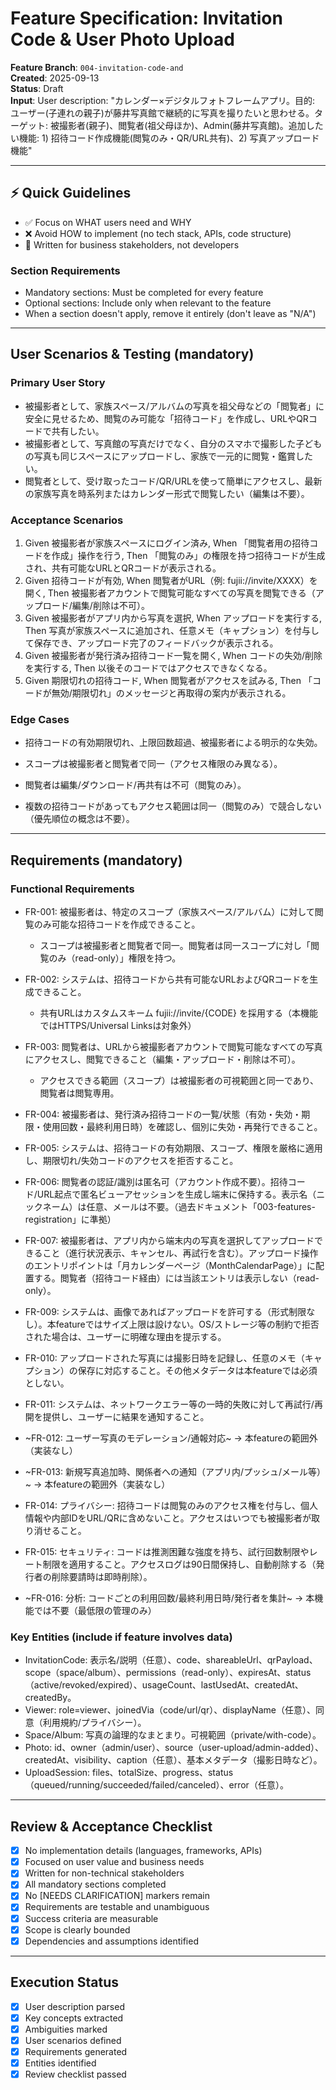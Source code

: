 # Feature Specification: Invitation Code & User Photo Upload

**Feature Branch**: `004-invitation-code-and`  
**Created**: 2025-09-13  
**Status**: Draft  
**Input**: User description: "カレンダー×デジタルフォトフレームアプリ。目的: ユーザー(子連れの親子)が藤井写真館で継続的に写真を撮りたいと思わせる。ターゲット: 被撮影者(親子)、閲覧者(祖父母ほか)、Admin(藤井写真館)。追加したい機能: 1) 招待コード作成機能(閲覧のみ・QR/URL共有)、2) 写真アップロード機能"

---

## ⚡ Quick Guidelines
- ✅ Focus on WHAT users need and WHY
- ❌ Avoid HOW to implement (no tech stack, APIs, code structure)
- 👥 Written for business stakeholders, not developers

### Section Requirements
- Mandatory sections: Must be completed for every feature
- Optional sections: Include only when relevant to the feature
- When a section doesn't apply, remove it entirely (don't leave as "N/A")

---

## User Scenarios & Testing (mandatory)

### Primary User Story
- 被撮影者として、家族スペース/アルバムの写真を祖父母などの「閲覧者」に安全に見せるため、閲覧のみ可能な「招待コード」を作成し、URLやQRコードで共有したい。
 - 被撮影者として、写真館の写真だけでなく、自分のスマホで撮影した子どもの写真も同じスペースにアップロードし、家族で一元的に閲覧・鑑賞したい。
- 閲覧者として、受け取ったコード/QR/URLを使って簡単にアクセスし、最新の家族写真を時系列またはカレンダー形式で閲覧したい（編集は不要）。
 

### Acceptance Scenarios
1. Given 被撮影者が家族スペースにログイン済み, When 「閲覧者用の招待コードを作成」操作を行う, Then 「閲覧のみ」の権限を持つ招待コードが生成され、共有可能なURLとQRコードが表示される。
2. Given 招待コードが有効, When 閲覧者がURL（例: fujii://invite/XXXX）を開く, Then 被撮影者アカウントで閲覧可能なすべての写真を閲覧できる（アップロード/編集/削除は不可）。
3. Given 被撮影者がアプリ内から写真を選択, When アップロードを実行する, Then 写真が家族スペースに追加され、任意メモ（キャプション）を付与して保存でき、アップロード完了のフィードバックが表示される。
4. Given 被撮影者が発行済み招待コード一覧を開く, When コードの失効/削除を実行する, Then 以後そのコードではアクセスできなくなる。
5. Given 期限切れの招待コード, When 閲覧者がアクセスを試みる, Then 「コードが無効/期限切れ」のメッセージと再取得の案内が表示される。

### Edge Cases
- 招待コードの有効期限切れ、上限回数超過、被撮影者による明示的な失効。
- スコープは被撮影者と閲覧者で同一（アクセス権限のみ異なる）。
- 閲覧者は編集/ダウンロード/再共有は不可（閲覧のみ）。
 
- 複数の招待コードがあってもアクセス範囲は同一（閲覧のみ）で競合しない（優先順位の概念は不要）。

---

## Requirements (mandatory)

### Functional Requirements
- FR-001: 被撮影者は、特定のスコープ（家族スペース/アルバム）に対して閲覧のみ可能な招待コードを作成できること。
	- スコープは被撮影者と閲覧者で同一。閲覧者は同一スコープに対し「閲覧のみ（read-only）」権限を持つ。
- FR-002: システムは、招待コードから共有可能なURLおよびQRコードを生成できること。
	- 共有URLはカスタムスキーム fujii://invite/{CODE} を採用する（本機能ではHTTPS/Universal Linksは対象外）
- FR-003: 閲覧者は、URLから被撮影者アカウントで閲覧可能なすべての写真にアクセスし、閲覧できること（編集・アップロード・削除は不可）。
	- アクセスできる範囲（スコープ）は被撮影者の可視範囲と同一であり、閲覧者は閲覧専用。
- FR-004: 被撮影者は、発行済み招待コードの一覧/状態（有効・失効・期限・使用回数・最終利用日時）を確認し、個別に失効・再発行できること。
- FR-005: システムは、招待コードの有効期限、スコープ、権限を厳格に適用し、期限切れ/失効コードのアクセスを拒否すること。
- FR-006: 閲覧者の認証/識別は匿名可（アカウント作成不要）。招待コード/URL起点で匿名ビューアセッションを生成し端末に保持する。表示名（ニックネーム）は任意、メールは不要。（過去ドキュメント「003-features-registration」に準拠）
- FR-007: 被撮影者は、アプリ内から端末内の写真を選択してアップロードできること（進行状況表示、キャンセル、再試行を含む）。アップロード操作のエントリポイントは「月カレンダーページ（MonthCalendarPage）」に配置する。閲覧者（招待コード経由）には当該エントリは表示しない（read-only）。
 
- FR-009: システムは、画像であればアップロードを許可する（形式制限なし）。本featureではサイズ上限は設けない。OS/ストレージ等の制約で拒否された場合は、ユーザーに明確な理由を提示する。
- FR-010: アップロードされた写真には撮影日時を記録し、任意のメモ（キャプション）の保存に対応すること。その他メタデータは本featureでは必須としない。
- FR-011: システムは、ネットワークエラー等の一時的失敗に対して再試行/再開を提供し、ユーザーに結果を通知すること。
- ~FR-012: ユーザー写真のモデレーション/通報対応~ → 本featureの範囲外（実装なし）
- ~FR-013: 新規写真追加時、関係者への通知（アプリ内/プッシュ/メール等）~ → 本featureの範囲外（実装なし）
- FR-014: プライバシー: 招待コードは閲覧のみのアクセス権を付与し、個人情報や内部IDをURL/QRに含めないこと。アクセスはいつでも被撮影者が取り消せること。
- FR-015: セキュリティ: コードは推測困難な強度を持ち、試行回数制限やレート制限を適用すること。アクセスログは90日間保持し、自動削除する（発行者の削除要請時は即時削除）。
- ~FR-016: 分析: コードごとの利用回数/最終利用日時/発行者を集計~ → 本機能では不要（最低限の管理のみ）

### Key Entities (include if feature involves data)
- InvitationCode: 表示名/説明（任意）、code、shareableUrl、qrPayload、scope（space/album）、permissions（read-only）、expiresAt、status（active/revoked/expired）、usageCount、lastUsedAt、createdAt、createdBy。
- Viewer: role=viewer、joinedVia（code/url/qr）、displayName（任意）、同意（利用規約/プライバシー）。
- Space/Album: 写真の論理的なまとまり。可視範囲（private/with-code）。
- Photo: id、owner（admin/user）、source（user-upload/admin-added）、createdAt、visibility、caption（任意）、基本メタデータ（撮影日時など）。
- UploadSession: files、totalSize、progress、status（queued/running/succeeded/failed/canceled）、error（任意）。

---

## Review & Acceptance Checklist
- [x] No implementation details (languages, frameworks, APIs)
- [x] Focused on user value and business needs
- [x] Written for non-technical stakeholders
- [x] All mandatory sections completed
- [x] No [NEEDS CLARIFICATION] markers remain
- [x] Requirements are testable and unambiguous  
- [x] Success criteria are measurable
- [x] Scope is clearly bounded
- [x] Dependencies and assumptions identified

---

## Execution Status
- [x] User description parsed
- [x] Key concepts extracted
- [x] Ambiguities marked
- [x] User scenarios defined
- [x] Requirements generated
- [x] Entities identified
- [x] Review checklist passed
